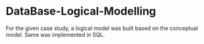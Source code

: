 # DataBase-Logical-Modelling
For the given case study, a logical model was built based on the conceptual model. Same was implemented in SQL.
